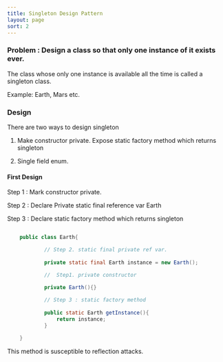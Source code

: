 ```yaml
---
title: Singleton Design Pattern
layout: page
sort: 2
---
```


### Problem : Design a class so that only **one** instance of it exists ever.

The class whose only one instance is available all the time is called a singleton class.

Example: Earth, Mars etc.


### Design

There are two ways to design singleton

1. Make constructor private. Expose static factory method which returns singleton

2. Single field enum.

#### First Design

Step 1 : Mark constructor private.

Step 2  : Declare Private static final reference var Earth

Step 3  :  Declare static factory method which returns singleton

```java

	public class Earth{

			// Step 2. static final private ref var.
			
			private static final Earth instance = new Earth();

			//  Step1. private constructor
			
			private Earth(){}

			// Step 3 : static factory method
			
			public static Earth getInstance(){
				return instance;
			}

	}

```


This method is susceptible to reflection attacks.